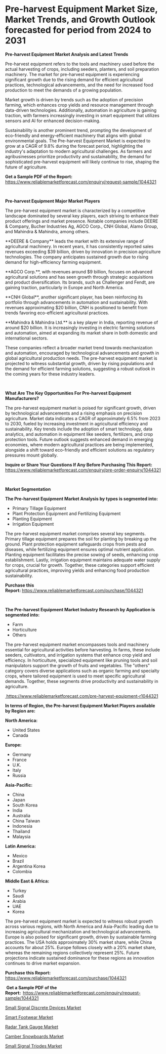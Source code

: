 <p><h1>Pre-harvest Equipment Market Size, Market Trends, and Growth Outlook forecasted for period from 2024 to 2031</h1></p><p><strong>Pre-harvest Equipment Market Analysis and Latest Trends</strong></p>
<p><p>Pre-harvest equipment refers to the tools and machinery used before the actual harvesting of crops, including seeders, planters, and soil preparation machinery. The market for pre-harvest equipment is experiencing significant growth due to the rising demand for efficient agricultural practices, technological advancements, and the need for increased food production to meet the demands of a growing population.</p><p>Market growth is driven by trends such as the adoption of precision farming, which enhances crop yields and resource management through data-driven technologies. Additionally, automation in agriculture is gaining traction, with farmers increasingly investing in smart equipment that utilizes sensors and AI for enhanced decision-making.</p><p>Sustainability is another prominent trend, prompting the development of eco-friendly and energy-efficient machinery that aligns with global environmental goals. The Pre-harvest Equipment Market is expected to grow at a CAGR of 9.8% during the forecast period, highlighting the industry's adaptation to modern agricultural challenges. As farmers and agribusinesses prioritize productivity and sustainability, the demand for sophisticated pre-harvest equipment will likely continue to rise, shaping the future of agriculture.</p></p>
<p><strong>Get a Sample PDF of the Report:&nbsp;</strong> <a href="https://www.reliablemarketforecast.com/enquiry/request-sample/1044321?utm_campaign=1170&utm_medium=2&utm_source=Github&utm_content=ia&utm_term=04102024&utm_id=pre-harvest-equipment">https://www.reliablemarketforecast.com/enquiry/request-sample/1044321</a></p>
<p>&nbsp;</p>
<p><strong>Pre-harvest Equipment Major Market Players</strong></p>
<p><p>The pre-harvest equipment market is characterized by a competitive landscape dominated by several key players, each striving to enhance their product offerings and market presence. Notable companies include DEERE & Company, Bucher Industries Ag, AGCO Corp., CNH Global, Alamo Group, and Mahindra & Mahindra, among others.</p><p>**DEERE & Company** leads the market with its extensive range of agricultural machinery. In recent years, it has consistently reported sales revenues exceeding $39 billion, driven by innovation in precision agriculture technologies. The company anticipates sustained growth due to rising demand for high-efficiency farming equipment.</p><p>**AGCO Corp.**, with revenues around $9 billion, focuses on advanced agricultural solutions and has seen growth through strategic acquisitions and product diversification. Its brands, such as Challenger and Fendt, are gaining traction, particularly in Europe and North America.</p><p>**CNH Global**, another significant player, has been reinforcing its portfolio through advancements in automation and sustainability. With revenues approximating $20 billion, CNH is positioned to benefit from trends favoring eco-efficient agricultural practices.</p><p>**Mahindra & Mahindra Ltd.** is a key player in India, reporting revenue of around $20 billion. It is increasingly investing in electric farming solutions and automation, aimed at expanding its market share in both domestic and international sectors.</p><p>These companies reflect a broader market trend towards mechanization and automation, encouraged by technological advancements and growth in global agricultural production needs. The pre-harvest equipment market is projected to witness substantial growth, driven by rising populations and the demand for efficient farming solutions, suggesting a robust outlook in the coming years for these industry leaders.</p></p>
<p>&nbsp;</p>
<p><strong>What Are The Key Opportunities For Pre-harvest Equipment Manufacturers?</strong></p>
<p><p>The pre-harvest equipment market is poised for significant growth, driven by technological advancements and a rising emphasis on precision agriculture. Market data indicates a CAGR of approximately 6.5% from 2023 to 2030, fueled by increasing investment in agricultural efficiency and sustainability. Key trends include the adoption of smart technology, data analytics, and automation in equipment like seeders, fertilizers, and crop protection tools. Future outlook suggests enhanced demand in emerging economies, where modern agricultural practices are being implemented, alongside a shift toward eco-friendly and efficient solutions as regulatory pressures mount globally.</p></p>
<p><strong>Inquire or Share Your Questions If Any Before Purchasing This Report:</strong> <a href="https://www.reliablemarketforecast.com/enquiry/pre-order-enquiry/1044321?utm_campaign=1170&utm_medium=2&utm_source=Github&utm_content=ia&utm_term=04102024&utm_id=pre-harvest-equipment">https://www.reliablemarketforecast.com/enquiry/pre-order-enquiry/1044321</a></p>
<p>&nbsp;</p>
<p><strong>Market Segmentation</strong></p>
<p><strong>The Pre-harvest Equipment Market Analysis by types is segmented into:</strong></p>
<p><ul><li>Primary Tillage Equipment</li><li>Plant Protection Equipment and Fertilizing Equipment</li><li>Planting Equipment</li><li>Irrigation Equipment</li></ul></p>
<p><p>The pre-harvest equipment market comprises several key segments. Primary tillage equipment prepares the soil for planting by breaking up the ground. Plant protection equipment safeguards crops from pests and diseases, while fertilizing equipment ensures optimal nutrient application. Planting equipment facilitates the precise sowing of seeds, enhancing crop establishment. Lastly, irrigation equipment maintains adequate water supply for crops, crucial for growth. Together, these categories support efficient agricultural practices, improving yields and enhancing food production sustainability.</p></p>
<p><strong>Purchase this Report:&nbsp;</strong><a href="https://www.reliablemarketforecast.com/purchase/1044321?utm_campaign=1170&utm_medium=2&utm_source=Github&utm_content=ia&utm_term=04102024&utm_id=pre-harvest-equipment">https://www.reliablemarketforecast.com/purchase/1044321</a></p>
<p>&nbsp;</p>
<p><strong>The Pre-harvest Equipment Market Industry Research by Application is segmented into:</strong></p>
<p><ul><li>Farm</li><li>Horticulture</li><li>Others</li></ul></p>
<p><p>The pre-harvest equipment market encompasses tools and machinery essential for agricultural activities before harvesting. In farms, these include seeders, cultivators, and irrigation systems that enhance crop yield and efficiency. In horticulture, specialized equipment like pruning tools and soil manipulators support the growth of fruits and vegetables. The "others" category covers diverse applications such as organic farming and specialty crops, where tailored equipment is used to meet specific agricultural demands. Together, these segments drive productivity and sustainability in agriculture.</p></p>
<p><a href="https://www.reliablemarketforecast.com/pre-harvest-equipment-r1044321?utm_campaign=1170&utm_medium=2&utm_source=Github&utm_content=ia&utm_term=04102024&utm_id=pre-harvest-equipment">&nbsp;https://www.reliablemarketforecast.com/pre-harvest-equipment-r1044321</a></p>
<p><strong>In terms of Region, the Pre-harvest Equipment Market Players available by Region are:</strong></p>
<p>
    <p> <strong> North America: </strong>
        <ul>
            <li>United States</li>
            <li>Canada</li>
        </ul>
        </p> 
    <p> <strong> Europe: </strong>
        <ul>
            <li>Germany</li>
            <li>France</li>
            <li>U.K.</li>
            <li>Italy</li>
            <li>Russia</li>
        </ul>
        </p> 
    <p> <strong> Asia-Pacific: </strong>
        <ul>
            <li>China</li>
            <li>Japan</li>
            <li>South Korea</li>
            <li>India</li>
            <li>Australia</li>
            <li>China Taiwan</li>
            <li>Indonesia</li>
            <li>Thailand</li>
            <li>Malaysia</li>
        </ul>
        </p> 
    <p> <strong> Latin America: </strong>
        <ul>
            <li>Mexico</li>
            <li>Brazil</li>
            <li>Argentina Korea</li>
            <li>Colombia</li>
        </ul>
        </p> 
    <p> <strong> Middle East & Africa: </strong>
        <ul>
            <li>Turkey</li>
            <li>Saudi</li>
            <li>Arabia</li>
            <li>UAE</li>
            <li>Korea</li>
        </ul>
    </p>
    </p>
<p><p>The pre-harvest equipment market is expected to witness robust growth across various regions, with North America and Asia-Pacific leading due to increasing agricultural mechanization and technological advancements. Europe is also poised for significant growth, driven by sustainable farming practices. The USA holds approximately 30% market share, while China accounts for about 25%. Europe follows closely with a 20% market share, whereas the remaining regions collectively represent 25%. Future projections indicate sustained dominance for these regions as innovation continues to drive market expansion.</p></p>
<p><strong>Purchase this Report: </strong><a href="https://www.reliablemarketforecast.com/purchase/1044321?utm_campaign=1170&utm_medium=2&utm_source=Github&utm_content=ia&utm_term=04102024&utm_id=pre-harvest-equipment">https://www.reliablemarketforecast.com/purchase/1044321</a></p>
<p>&nbsp;<strong>Get a Sample PDF of the Report:&nbsp;&nbsp;</strong><a href="https://www.reliablemarketforecast.com/enquiry/request-sample/1044321?utm_campaign=1170&utm_medium=2&utm_source=Github&utm_content=ia&utm_term=04102024&utm_id=pre-harvest-equipment">https://www.reliablemarketforecast.com/enquiry/request-sample/1044321</a></p>
<p><strong></strong></p>
<p><p><a href="https://issuu.com/reportprime-2/docs/small-signal-discrete-devices-marke_13d7b5abbe8566?utm_campaign=1170&utm_medium=2&utm_source=Github&utm_content=ia&utm_term=04102024&utm_id=pre-harvest-equipment">Small Signal Discrete Devices Market</a></p><p><a href="https://www.linkedin.com/pulse/smart-footwear-revenue-growth-report-2024-2031-blazew-bgdec?utm_campaign=1170&utm_medium=2&utm_source=Github&utm_content=ia&utm_term=04102024&utm_id=pre-harvest-equipment">Smart Footwear Market</a></p><p><a href="https://www.linkedin.com/pulse/radar-tank-gauge-market-consolidation-impact-structure-2024-2031-5afde?utm_campaign=1170&utm_medium=2&utm_source=Github&utm_content=ia&utm_term=04102024&utm_id=pre-harvest-equipment">Radar Tank Gauge Market</a></p><p><a href="https://www.linkedin.com/pulse/camber-snowboards-market-global-regional-analysis-focus-end-user-sadgc?utm_campaign=1170&utm_medium=2&utm_source=Github&utm_content=ia&utm_term=04102024&utm_id=pre-harvest-equipment">Camber Snowboards Market</a></p><p><a href="https://issuu.com/reportprime-2/docs/small-signal-triodes-market-size-20_99c018a9c5e0d5?utm_campaign=1170&utm_medium=2&utm_source=Github&utm_content=ia&utm_term=04102024&utm_id=pre-harvest-equipment">Small Signal Triodes Market</a></p></p>